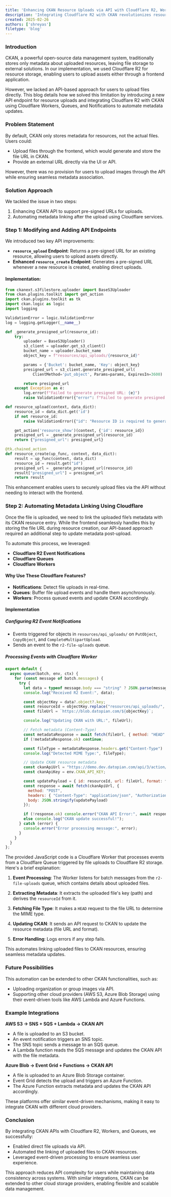 ```yaml
---
title: 'Enhancing CKAN Resource Uploads via API with Cloudflare R2, Workers, and Queues.'
description: 'Integrating Cloudflare R2 with CKAN revolutionizes resource uploads by enabling direct API-based file storage. Using pre-signed URLs, event-driven processing, and automated metadata updates via Workers and Queues, this approach streamlines uploads, enhances data consistency, and eliminates manual intervention.'
created: 2025-02-26
authors: ['shreyas']
filetype: 'blog'
---
```


### Introduction
CKAN, a powerful open-source data management system, traditionally stores only metadata about uploaded resources, leaving file storage to external solutions. In our implementation, we used Cloudflare R2 for resource storage, enabling users to upload assets either through a frontend application.

However, we lacked an API-based approach for users to upload files directly. This blog details how we solved this limitation by introducing a new API endpoint for resource uploads and integrating Cloudflare R2 with CKAN using Cloudflare Workers, Queues, and Notifications to automate metadata updates.

### Problem Statement
By default, CKAN only stores metadata for resources, not the actual files. Users could:
- Upload files through the frontend, which would generate and store the file URL in CKAN.
- Provide an external URL directly via the UI or API.

However, there was no provision for users to upload images through the API while ensuring seamless metadata association.

### Solution Approach
We tackled the issue in two steps:
1. Enhancing CKAN API to support pre-signed URLs for uploads.
2. Automating metadata linking after the upload using Cloudflare services.

### Step 1: Modifying and Adding API Endpoints
We introduced two key API improvements:
- **`resource_upload` Endpoint**: Returns a pre-signed URL for an existing resource, allowing users to upload assets directly.
- **Enhanced `resource_create` Endpoint**: Generates a pre-signed URL whenever a new resource is created, enabling direct uploads.

#### Implementation:
```python
from ckanext.s3filestore.uploader import BaseS3Uploader
from ckan.plugins.toolkit import get_action
import ckan.plugins.toolkit as tk
import ckan.logic as logic
import logging

ValidationError = logic.ValidationError
log = logging.getLogger(__name__)

def _generate_presigned_url(resource_id):
    try:
        uploader = BaseS3Uploader()
        s3_client = uploader.get_s3_client()
        bucket_name = uploader.bucket_name
        object_key = f"resources/api_uploads/{resource_id}"

        params = {'Bucket': bucket_name, 'Key': object_key}
        presigned_url = s3_client.generate_presigned_url(
            ClientMethod='put_object', Params=params, ExpiresIn=3600)

        return presigned_url
    except Exception as e:
        log.error(f"Failed to generate presigned URL: {e}")
        raise ValidationError({"error": f"Failed to generate presigned URL: {e}"})

def resource_upload(context, data_dict):
    resource_id = data_dict.get('id')
    if not resource_id:
        raise ValidationError({"id": "Resource ID is required to generate upload URL."})

    get_action('resource_show')(context, {'id': resource_id})
    presigned_url = _generate_presigned_url(resource_id)
    return {"presigned_url": presigned_url}

@tk.chained_action
def resource_create(up_func, context, data_dict):
    result = up_func(context, data_dict)
    resource_id = result.get("id")
    presigned_url = _generate_presigned_url(resource_id)
    result["presigned_url"] = presigned_url
    return result
```
This enhancement enables users to securely upload files via the API without needing to interact with the frontend.

### Step 2: Automating Metadata Linking Using Cloudflare
Once the file is uploaded, we need to link the uploaded file’s metadata with its CKAN resource entry. While the frontend seamlessly handles this by storing the file URL during resource creation, our API-based approach required an additional step to update metadata post-upload.

To automate this process, we leveraged:
- **Cloudflare R2 Event Notifications**
- **Cloudflare Queues**
- **Cloudflare Workers**

#### Why Use These Cloudflare Features?
- **Notifications**: Detect file uploads in real-time.
- **Queues**: Buffer file upload events and handle them asynchronously.
- **Workers**: Process queued events and update CKAN accordingly.

#### Implementation
##### Configuring R2 Event Notifications
- Events triggered for objects in `resources/api_uploads/` on `PutObject`, `CopyObject`, and `CompleteMultipartUpload`.
- Sends an event to the `r2-file-uploads` queue.

##### Processing Events with Cloudflare Worker
```javascript
export default {
  async queue(batch, env, ctx) {
    for (const message of batch.messages) {
      try {
        let data = typeof message.body === "string" ? JSON.parse(message.body) : message.body;
        console.log("Received R2 Event:", data);

        const objectKey = data?.object?.key;
        const resourceId = objectKey.replace("resources/api_uploads/", "");
        const fileUrl = `https://blob.datopian.com/${objectKey}`;

        console.log("Updating CKAN with URL:", fileUrl);

        // Fetch metadata (Content-Type)
        const metadataResponse = await fetch(fileUrl, { method: "HEAD" });
        if (!metadataResponse.ok) continue;

        const fileType = metadataResponse.headers.get("Content-Type") || "application/octet-stream";
        console.log("Detected MIME Type:", fileType);

        // Update CKAN resource metadata
        const ckanApiUrl = "https://demo.dev.datopian.com/api/3/action/resource_update";
        const ckanApiKey = env.CKAN_API_KEY;

        const updatePayload = { id: resourceId, url: fileUrl, format: fileType };
        const response = await fetch(ckanApiUrl, {
          method: "POST",
          headers: { "Content-Type": "application/json", "Authorization": ckanApiKey },
          body: JSON.stringify(updatePayload)
        });

        if (!response.ok) console.error("CKAN API Error:", await response.text());
        else console.log("CKAN update successful!");
      } catch (error) {
        console.error("Error processing message:", error);
      }
    }
  }
};
```
The provided JavaScript code is a Cloudflare Worker that processes events from a Cloudflare Queue triggered by file uploads to Cloudflare R2 storage. Here's a brief explanation:

1. **Event Processing**: The Worker listens for batch messages from the `r2-file-uploads` queue, which contains details about uploaded files.  

2. **Extracting Metadata**: It extracts the uploaded file's key (path) and derives the `resourceId` from it.  

3. **Fetching File Type**: It makes a `HEAD` request to the file URL to determine the MIME type.  

4. **Updating CKAN**: It sends an API request to CKAN to update the resource metadata (file URL and format).  

5. **Error Handling**: Logs errors if any step fails.  

This automates linking uploaded files to CKAN resources, ensuring seamless metadata updates.

### Future Possibilities
This automation can be extended to other CKAN functionalities, such as:
- Uploading organization or group images via API.
- Supporting other cloud providers (AWS S3, Azure Blob Storage) using their event-driven tools like AWS Lambda and Azure Functions.

### Example Integrations
**AWS S3 → SNS + SQS + Lambda → CKAN API**
- A file is uploaded to an S3 bucket.
- An event notification triggers an SNS topic.
- The SNS topic sends a message to an SQS queue.
- A Lambda function reads the SQS message and updates the CKAN API with the file metadata.

**Azure Blob → Event Grid + Functions → CKAN API**
- A file is uploaded to an Azure Blob Storage container.
- Event Grid detects the upload and triggers an Azure Function.
- The Azure Function extracts metadata and updates the CKAN API accordingly.

These platforms offer similar event-driven mechanisms, making it easy to integrate CKAN with different cloud providers.

### Conclusion
By integrating CKAN APIs with Cloudflare R2, Workers, and Queues, we successfully:
- Enabled direct file uploads via API.
- Automated the linking of uploaded files to CKAN resources.
- Leveraged event-driven processing to ensure seamless user experience.

This approach reduces API complexity for users while maintaining data consistency across systems. With similar integrations, CKAN can be extended to other cloud storage providers, enabling flexible and scalable data management.

